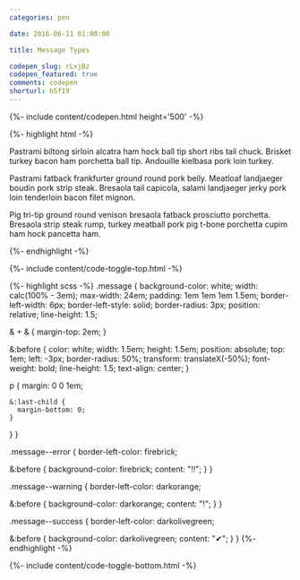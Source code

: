 ```yaml
---
categories: pen

date: 2016-06-11 01:00:00

title: Message Types

codepen_slug: rLxjBz
codepen_featured: true
comments: codepen
shorturl: h5f19
---
```



{%- include content/codepen.html height='500' -%}

{%- highlight html -%}
<div class="message  message--error">
  <p>Pastrami biltong sirloin alcatra ham hock ball tip short ribs tail chuck. Brisket turkey bacon ham porchetta ball tip. Andouille kielbasa pork loin turkey.</p>
</div>

<div class="message  message--warning">
  <p>Pastrami fatback frankfurter ground round pork belly. Meatloaf landjaeger boudin pork strip steak. Bresaola tail capicola, salami landjaeger jerky pork loin tenderloin bacon filet mignon.</p>
</div>

<div class="message  message--success">
  <p>Pig tri-tip ground round venison bresaola fatback prosciutto porchetta. Bresaola strip steak rump, turkey meatball pork pig t-bone porchetta cupim ham hock pancetta ham.</p>
</div>
{%- endhighlight -%}

{%- include content/code-toggle-top.html -%}

{%- highlight scss -%}
.message {
  background-color: white;
  width: calc(100% - 3em);
  max-width: 24em;
  padding: 1em 1em 1em 1.5em;
  border-left-width: 6px;
  border-left-style: solid;
  border-radius: 3px;
  position: relative;
  line-height: 1.5;

  & + & {
    margin-top: 2em;
  }

  &:before {
    color: white;
    width:  1.5em;
    height: 1.5em;
    position: absolute;
    top: 1em;
    left: -3px;
    border-radius: 50%;
    transform: translateX(-50%);
    font-weight: bold;
    line-height: 1.5;
    text-align: center;
  }

  p {
    margin: 0 0 1em;

    &:last-child {
      margin-bottom: 0;
    }
  }
}

.message--error {
  border-left-color: firebrick;

  &:before {
    background-color: firebrick;
    content: "‼";
  }
}

.message--warning {
  border-left-color: darkorange;

  &:before {
    background-color: darkorange;
    content: "!";
  }
}

.message--success {
  border-left-color: darkolivegreen;

  &:before {
    background-color: darkolivegreen;
    content: "✔";
  }
}
{%- endhighlight -%}

{%- include content/code-toggle-bottom.html -%}
